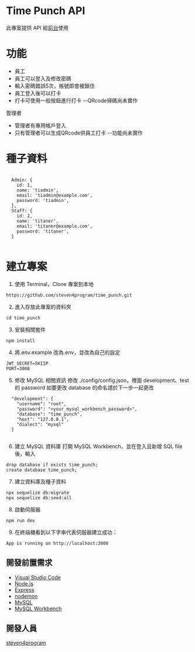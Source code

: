 # Time Punch API

此專案提供 API 給[前台](https://steven4program.github.io/time-punch-vue)使用

# 功能
- 員工
- 員工可以登入及修改密碼
- 輸入密碼錯誤5次，帳號即會被鎖住
- 員工登入後可以打卡
- 打卡可使用一般按鈕進行打卡 --QRcode掃碼尚未實作

管理者
- 管理者有專用帳戶登入
- 只有管理者可以生成QRcode供員工打卡 --功能尚未實作


# 種子資料

```

  Admin: {
    id: 1,
    name: 'tiadmin',
    email: 'tiadmin@example.com',
    password: 'tiadmin',
  },
  Staff: {
    id: 2,
    name: 'titaner',
    email: 'titaner@example.com',
    password: 'titaner',
  }
  
```

# 建立專案

1. 使用 Terminal，Clone 專案到本地

```
https://github.com/steven4program/time_punch.git
```

2. 進入存放此專案的資料夾

```
cd time_punch
```

3. 安裝相關套件

```
npm install
```

4. 將.env.example 改為.env，並改為自己的設定

```
JWT_SECRET=SKIIP
PORT=3000

```

5. 修改 MySQL 相關資訊
   修改 ./config/config.json，裡面 development、test 的 password
   如要更改 database 的命名請於下一步一起更改

```
  "development": {
    "username": "root",
    "password": "<your_mysql_workbench_password>",
    "database": "time_punch",
    "host": "127.0.0.1",
    "dialect": "mysql"
  }
  
```

6. 建立 MySQL 資料庫
   打開 MySQL Workbench，並在登入且新增 SQL file 後，輸入

```
drop database if exists time_punch;
create database time_punch;
```

7. 建立資料庫及種子資料

```
npx sequelize db:migrate
npx sequelize db:seed:all
```

8. 啟動伺服器

```
npm run dev
```

9. 在終端機看到以下字串代表伺服器建立成功：

```
App is running on http://localhost:3000
```


## 開發前置需求

- [Visual Studio Code](https://code.visualstudio.com/)
- [Node.js](https://nodejs.org/en/)
- [Express](https://www.npmjs.com/package/express)
- [nodemon](https://www.npmjs.com/package/nodemon)
- [MySQL](https://www.mysql.com/)
- [MySQL Workbench](https://dev.mysql.com/downloads/mysql/)

## 開發人員

[steven4program](https://github.com/steven4program)
